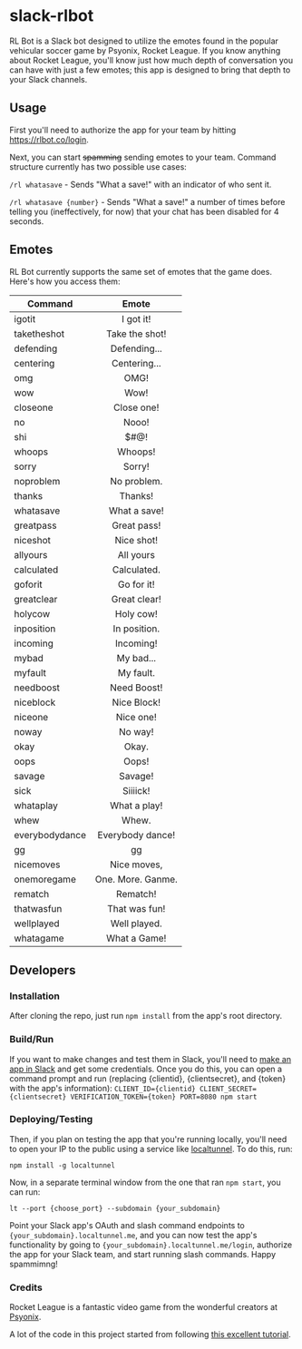 # slack-rlbot
RL Bot is a Slack bot designed to utilize the emotes found in the popular vehicular soccer game by Psyonix, Rocket League. If you know anything about Rocket League, you'll know just how much depth of conversation you can have with just a few emotes; this app is designed to bring that depth to your Slack channels.

## Usage
First you'll need to authorize the app for your team by hitting https://rlbot.co/login.

Next, you can start ~~spamming~~ sending emotes to your team. Command structure currently has two possible use cases:

`/rl whatasave` - Sends "What a save!" with an indicator of who sent it.

`/rl whatasave {number}` - Sends "What a save!" a number of times before telling you (ineffectively, for now) that your chat has been disabled for 4 seconds.

## Emotes
RL Bot currently supports the same set of emotes that the game does. Here's how you access them:

| Command        | Emote            |
| -------------- |:----------------:|
| igotit         | I got it!        |
| taketheshot    | Take the shot!   |
| defending      | Defending...     |
| centering      | Centering...     |
| omg            | OMG!             |
| wow            | Wow!             |
| closeone       | Close one!       |
| no             | Nooo!            |
| shi            | $#@!             |
| whoops         | Whoops!          |
| sorry          | Sorry!           |
| noproblem      | No problem.      |
| thanks         | Thanks!          |
| whatasave      | What a save!     |
| greatpass      | Great pass!      |
| niceshot       | Nice shot!       |
| allyours       | All yours        |
| calculated     | Calculated.      |
| goforit        | Go for it!       |
| greatclear     | Great clear!     |
| holycow        | Holy cow!        |
| inposition     | In position.     |
| incoming       | Incoming!        |
| mybad          | My bad...        |
| myfault        | My fault.        |
| needboost      | Need Boost!      |
| niceblock      | Nice Block!      |
| niceone        | Nice one!        |
| noway          | No way!          |
| okay           | Okay.            |
| oops           | Oops!            |
| savage         | Savage!          |
| sick           | Siiiick!         |
| whataplay      | What a play!     |
| whew           | Whew.            |
| everybodydance | Everybody dance! |
| gg             | gg               |
| nicemoves      | Nice moves,      |
| onemoregame    | One. More. Ganme.|
| rematch        | Rematch!         |
| thatwasfun     | That was fun!    |
| wellplayed     | Well played.     |
| whatagame      | What a Game!     |

## Developers

### Installation
After cloning the repo, just run `npm install` from the app's root directory.

### Build/Run
If you want to make changes and test them in Slack, you'll need to [make an app in Slack](https://api.slack.com/apps?new_app=1) and get some credentials. Once you do this, you can open a command prompt and run (replacing {clientid}, {clientsecret}, and {token} with the app's information):
`CLIENT_ID={clientid} CLIENT_SECRET={clientsecret} VERIFICATION_TOKEN={token} PORT=8080 npm start`

### Deploying/Testing
Then, if you plan on testing the app that you're running locally, you'll need to open your IP to the public using a service like [localtunnel](https://localtunnel.github.io/www/). To do this, run:

`npm install -g localtunnel`

Now, in a separate terminal window from the one that ran `npm start`, you can run:

`lt --port {choose_port} --subdomain {your_subdomain}`

Point your Slack app's OAuth and slash command endpoints to `{your_subdomain}.localtunnel.me`, and you can now test the app's functionality by going to `{your_subdomain}.localtunnel.me/login`, authorize the app for your Slack team, and start running slash commands. Happy spammimng!

### Credits
Rocket League is a fantastic video game from the wonderful creators at [Psyonix](http://psyonix.com/).

A lot of the code in this project started from following [this excellent tutorial](https://medium.com/slack-developer-blog/easy-peasy-slash-commands-getting-started-c37ff3f14d3e#.oiil837ux).
